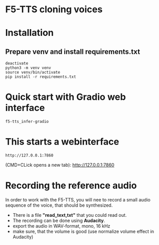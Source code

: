 # F5-TTS cloning voices

# Installation


## Prepare venv and install requirements.txt
```
deactivate
python3 -m venv venv
source venv/bin/activate
pip install -r requirements.txt

```


# Quick start with Gradio web interface
```
f5-tts_infer-gradio
```

# This starts a webinterface

```
http://127.0.0.1:7860
```

(CMD+CLick opens a new tab): http://127.0.0.1:7860


# Recording the reference audio

In order to work with the F5-TTS, you will nee to record a small audio sequence of the voice, that
should be synthesized.

- There is a file **"read_text,txt"** that you could read out.
- The recording can be done using **Audacity**.
- export the audio in WAV-format, mono, 16 kHz
- make sure, that the volume is good (use normalize volume effect in Audacity)
